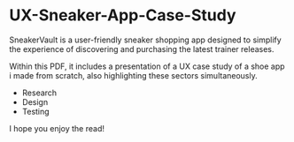 # UX-Sneaker-App-Case-Study

SneakerVault is a user-friendly sneaker shopping app designed to simplify the experience of discovering and purchasing the latest trainer releases.

Within this PDF, it includes a presentation of a UX case study of a shoe app i made from scratch, also highlighting these sectors simultaneously.
- Research
- Design
- Testing

I hope you enjoy the read!
